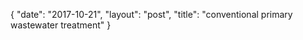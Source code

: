 {
   "date": "2017-10-21",
   "layout": "post",
   "title": "conventional primary wastewater treatment"
}

